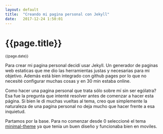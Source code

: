 ```yaml
---
layout: default
title:  "Creando mi pagina personal con Jekyll"
date:   2017-12-24 1:50:01 
---
```


# {{page.title}}
<small>{{page.date}}</small>

Para crear mi pagina personal decidí usar Jekyll. Un generador de paginas web estaticas que me dio las herramientas justas y necesarias para mi objetivo. Además está bien integrado con github pages por lo que no necesité configurar muchas cosas y en 30 min estaba online.

Como hacer una pagina personal que trata sólo sobre mí sin ser ególatra? Esa fue la pregunta que intenté resolver antes de comenzar a hacer esta página. Si bien le di muchas vueltas al tema, creo que simplemente la naturaleza de una pagina personal no deja mucho que hacer frente a esa inquietud.

Partamos por la base. Para no comenzar desde 0 seleccioné el tema [minimal-theme](https://github.com/pages-themes/minimal) ya que tenia un buen diseño y funcionaba bien en moviles.

